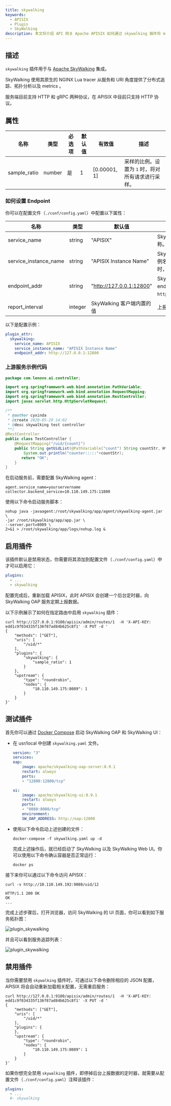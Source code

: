 ```yaml
---
title: skywalking
keywords:
  - APISIX
  - Plugin
  - SkyWalking
description: 本文将介绍 API 网关 Apache APISIX 如何通过 skywalking 插件将 metrics 上报到 Apache SkyWalking（一个开源的 APM）。
---
```


<!--
#
# Licensed to the Apache Software Foundation (ASF) under one or more
# contributor license agreements.  See the NOTICE file distributed with
# this work for additional information regarding copyright ownership.
# The ASF licenses this file to You under the Apache License, Version 2.0
# (the "License"); you may not use this file except in compliance with
# the License.  You may obtain a copy of the License at
#
#     http://www.apache.org/licenses/LICENSE-2.0
#
# Unless required by applicable law or agreed to in writing, software
# distributed under the License is distributed on an "AS IS" BASIS,
# WITHOUT WARRANTIES OR CONDITIONS OF ANY KIND, either express or implied.
# See the License for the specific language governing permissions and
# limitations under the License.
#
-->

## 描述

`skywalking` 插件用于与 [Apache SkyWalking](https://github.com/apache/skywalking) 集成。

SkyWalking 使用其原生的 NGINX Lua tracer 从服务和 URI 角度提供了分布式追踪、拓扑分析以及 metrics 。

服务端目前支持 HTTP 和 gRPC 两种协议，在 APISIX 中目前只支持 HTTP 协议。

## 属性

| 名称         | 类型    | 必选项 | 默认值  | 有效值       | 描述                                                  |
| ------------ | ------ | ------ | ------ | ------------ | ----------------------------------------------------- |
| sample_ratio | number | 是     | 1      | [0.00001, 1] | 采样的比例。设置为 `1` 时，将对所有请求进行采样。         |

### 如何设置 Endpoint

你可以在配置文件（`./conf/config.yaml`）中配置以下属性：

| 名称                   | 类型    | 默认值                    | 描述                                                               |
| --------------------- | ------- | ------------------------ | ------------------------------------------------------------------ |
| service_name          | string  | "APISIX"                 | SkyWalking 上报的服务名称。                                         |
| service_instance_name | string  | "APISIX Instance Name"   | SkyWalking 上报的服务实例名。设置为 `$hostname` 时，将获取本机主机名。 |
| endpoint_addr         | string  | "http://127.0.0.1:12800" | SkyWalking 的 HTTP endpoint 地址，例如：`http://127.0.0.1:12800`。  |
| report_interval       | integer | SkyWalking 客户端内置的值 | 上报间隔时间，单位为秒。                                             |

以下是配置示例：

```yaml title="./conf/config.yaml"
plugin_attr:
  skywalking:
    service_name: APISIX
    service_instance_name: "APISIX Instance Name"
    endpoint_addr: http://127.0.0.1:12800
```

### 上游服务示例代码

```java title="Java with Spring Boot"
package com.lenovo.ai.controller;

import org.springframework.web.bind.annotation.PathVariable;
import org.springframework.web.bind.annotation.RequestMapping;
import org.springframework.web.bind.annotation.RestController;
import javax.servlet.http.HttpServletRequest;

/**
 * @author cyxinda
 * @create 2020-05-29 14:02
 * @desc skywalking test controller
 **/
@RestController
public class TestController {
    @RequestMapping("/uid/{count}")
    public String getUidList(@PathVariable("count") String countStr, HttpServletRequest request) {
        System.out.println("counter:::::"+countStr);
       return "OK";
    }
}

```

在启动服务前，需要配置 SkyWalking agent：

```shell title="agent/config/agent.config"
agent.service_name=yourservername
collector.backend_service=10.110.149.175:11800
```

使用以下命令启动服务脚本：

```shell
nohup java -javaagent:/root/skywalking/app/agent/skywalking-agent.jar \
-jar /root/skywalking/app/app.jar \
--server.port=8089 \
2>&1 > /root/skywalking/app/logs/nohup.log &
```

## 启用插件

该插件默认是禁用状态，你需要将其添加到配置文件（`./conf/config.yaml`）中才可以启用它：

```yaml title="./conf/config.yaml"
plugins:
  - ...
  - skywalking
```

配置完成后，重新加载 APISIX，此时 APISIX 会创建一个后台定时器，向 SkyWalking OAP 服务定期上报数据。

以下示例展示了如何在指定路由中启用 `skywalking` 插件：

```shell
curl http://127.0.0.1:9180/apisix/admin/routes/1  -H 'X-API-KEY: edd1c9f034335f136f87ad84b625c8f1' -X PUT -d '
{
    "methods": ["GET"],
    "uris": [
        "/uid/*"
    ],
    "plugins": {
        "skywalking": {
            "sample_ratio": 1
        }
    },
    "upstream": {
        "type": "roundrobin",
        "nodes": {
            "10.110.149.175:8089": 1
        }
    }
}'
```

<!-- 你也可以通过 web 界面来完成上面的操作，先增加一个 route，然后在插件页面中添加 SkyWalking 插件：

![plugin_skywalking](../../../assets/images/plugin/skywalking-1.png) -->

## 测试插件

首先你可以通过 [Docker Compose](https://docs.docker.com/compose/install/) 启动 SkyWalking OAP 和 SkyWalking UI：

  - 在 usr/local 中创建 `skywalking.yaml` 文件。

    ```yaml
    version: "3"
    services:
    oap:
        image: apache/skywalking-oap-server:8.9.1
        restart: always
        ports:
        - "12800:12800/tcp"

    ui:
        image: apache/skywalking-ui:8.9.1
        restart: always
        ports:
        - "8080:8080/tcp"
        environment:
        SW_OAP_ADDRESS: http://oap:12800
    ```

  - 使用以下命令启动上述创建的文件：

    ```shell
    docker-compose -f skywalking.yaml up -d
    ```

    完成上述操作后，就已经启动了 SkyWalking 以及 SkyWalking  Web UI。你可以使用以下命令确认容器是否正常运行：

    ```shell
    docker ps
    ```

接下来你可以通过以下命令访问 APISIX：

```shell
curl -v http://10.110.149.192:9080/uid/12
```

```
HTTP/1.1 200 OK
OK
...
```

完成上述步骤后，打开浏览器，访问 SkyWalking 的 UI 页面，你可以看到如下服务拓扑图：

![plugin_skywalking](../../../assets/images/plugin/skywalking-4.png)

并且可以看到服务追踪列表：

![plugin_skywalking](../../../assets/images/plugin/skywalking-5.png)

## 禁用插件

当你需要禁用 `skywalking` 插件时，可通过以下命令删除相应的 JSON 配置，APISIX 将会自动重新加载相关配置，无需重启服务：

```shell
curl http://127.0.0.1:9180/apisix/admin/routes/1  -H 'X-API-KEY: edd1c9f034335f136f87ad84b625c8f1' -X PUT -d '
{
    "methods": ["GET"],
    "uris": [
        "/uid/*"
    ],
    "plugins": {
    },
    "upstream": {
        "type": "roundrobin",
        "nodes": {
            "10.110.149.175:8089": 1
        }
    }
}'
```

如果你想完全禁用 `skywalking` 插件，即停掉后台上报数据的定时器，就需要从配置文件（`./conf/config.yaml`）注释该插件：

```yaml title="./conf/config.yaml"
plugins:
  - ...
  #- skywalking
```
